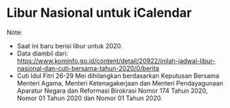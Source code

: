 # Libur Nasional untuk iCalendar

Note:
- Saat ini baru berisi libur untuk 2020.
- Data diambil dari: https://www.kominfo.go.id/content/detail/20922/inilah-jadwal-libur-nasional-dan-cuti-bersama-tahun-2020/0/berita
- Cuti Idul Fitri 26-29 Mei dihilangkan berdasarkan Keputusan Bersama Menteri Agama, Menteri Ketenagakerjaan dan Menteri Pendayagunaan Aparatur Negara dan Reformasi Birokrasi Nomor 174 Tahun 2020, Nomor 01 Tahun 2020 dan Nomor 01 Tahun 2020.
